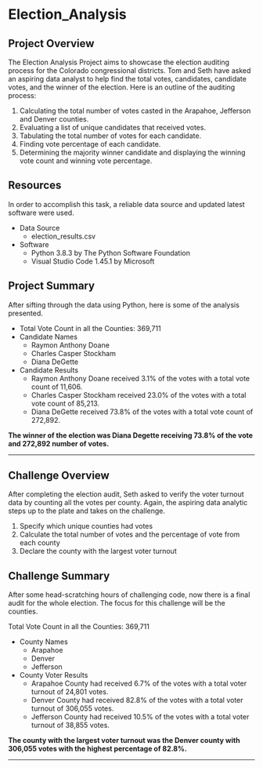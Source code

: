 # Election_Analysis

## Project Overview

The Election Analysis Project aims to showcase the election auditing process for the Colorado congressional districts. Tom and Seth have asked an aspiring data analyst to 
help find the total votes, candidates, candidate votes, and the winner of the election. Here is an outline of the auditing process:

1. Calculating the total number of votes casted in the Arapahoe, Jefferson and Denver counties.
2. Evaluating a list of unique candidates that received votes.
3. Tabulating the total number of votes for each candidate.
4. Finding vote percentage of each candidate.
5. Determining the majority winner candidate and displaying the winning vote count and winning vote percentage.

## Resources

In order to accomplish this task, a reliable data source and updated latest software were used.

- Data Source 
     - election_results.csv 
- Software
    - Python 3.8.3 by The Python Software Foundation
    - Visual Studio Code 1.45.1 by Microsoft 

## Project Summary 
After sifting through the data using Python, here is some of the analysis presented. 

- Total Vote Count in all the Counties: 369,711
- Candidate Names
    - Raymon Anthony Doane
    - Charles Casper Stockham
    - Diana DeGette
- Candidate Results
    - Raymon Anthony Doane received 3.1% of the votes with a total vote count of 11,606. 
    - Charles Casper Stockham received 23.0% of the votes with a total vote count of 85,213.
    - Diana DeGette received 73.8% of the votes with a total vote count of 272,892.


**The winner of the election was Diana Degette receiving 73.8% of the vote and 272,892 number of votes.**

***

## Challenge Overview

After completing the election audit, Seth asked to verify the voter turnout data by counting all the votes per county. Again, the aspiring data analytic steps up to the plate and takes on the challenge.

1. Specify which unique counties had votes
2. Calculate the total number of votes and the percentage of vote from each county
3. Declare the county with the largest voter turnout



## Challenge Summary

After some head-scratching hours of challenging code, now there is a final audit for the whole election. The focus for this challenge will be the counties. 

Total Vote Count in all the Counties: 369,711
- County Names
    - Arapahoe
    - Denver
    - Jefferson
- County Voter Results
    - Arapahoe County had received 6.7% of the votes with a total voter turnout of 24,801 votes.
    - Denver County had received 82.8% of the votes with a total voter turnout of 306,055 votes.
    - Jefferson County had received 10.5% of the votes with a total voter turnout of 38,855 votes.

**The county with the largest voter turnout was the Denver county with 306,055 votes with the highest percentage of 82.8%.**

***
